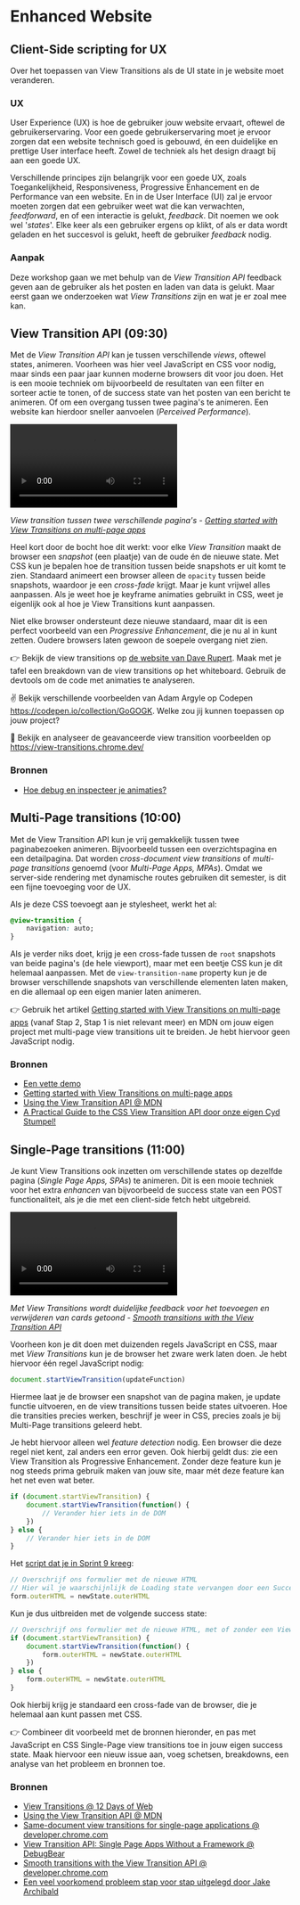 # Enhanced Website

## Client-Side scripting for UX

Over het toepassen van View Transitions als de UI state in je website moet veranderen.

### UX

User Experience (UX) is hoe de gebruiker jouw website ervaart, oftewel de gebruikerservaring. Voor een goede gebruikerservaring moet je ervoor zorgen dat een website technisch goed is gebouwd, én een duidelijke en prettige User interface heeft. Zowel de techniek als het design draagt bij aan een goede UX.

Verschillende principes zijn belangrijk voor een goede UX, zoals Toegankelijkheid, Responsiveness, Progressive Enhancement en de Performance van een website. En in de User Interface (UI) zal je ervoor moeten zorgen dat een gebruiker weet wat die kan verwachten, _feedforward_, en of een interactie is gelukt, _feedback_. Dit noemen we ook wel '_states_'. Elke keer als een gebruiker ergens op klikt, of als er data wordt geladen en het succesvol is gelukt, heeft de gebruiker _feedback_ nodig.

### Aanpak

Deze workshop gaan we met behulp van de _View Transition API_ feedback geven aan de gebruiker als het posten en laden van data is gelukt. Maar eerst gaan we onderzoeken wat _View Transitions_ zijn en wat je er zoal mee kan.

## View Transition API (09:30)

Met de _View Transition API_ kan je tussen verschillende _views_, oftewel states, animeren. Voorheen was hier veel JavaScript en CSS voor nodig, maar sinds een paar jaar kunnen moderne browsers dit voor jou doen.
Het is een mooie techniek om bijvoorbeeld de resultaten van een filter en sorteer actie te tonen, of de success state van het posten van een bericht te animeren. Of om een overgang tussen twee pagina's te animeren. Een website kan hierdoor sneller aanvoelen (_Perceived Performance_).

<video src="https://github.com/user-attachments/assets/e57ac40e-df8a-4c4a-9c63-84bb47076136" controls></video>

*View transition tussen twee verschillende pagina's - [Getting started with View Transitions on multi-page apps](https://daverupert.com/2023/05/getting-started-view-transitions/)*

Heel kort door de bocht hoe dit werkt: voor elke _View Transition_ maakt de browser een _snapshot_ (een plaatje) van de oude én de nieuwe state. Met CSS kun je bepalen hoe de transition tussen beide snapshots er uit komt te zien. Standaard animeert een browser alleen de `opacity` tussen beide snapshots, waardoor je een _cross-fade_ krijgt. Maar je kunt vrijwel alles aanpassen. Als je weet hoe je keyframe animaties gebruikt in CSS, weet je eigenlijk ook al hoe je View Transitions kunt aanpassen.

Niet elke browser ondersteunt deze nieuwe standaard, maar dit is een perfect voorbeeld van een _Progressive Enhancement_, die je nu al in kunt zetten. Oudere browsers laten gewoon de soepele overgang niet zien.

👉 Bekijk de view transitions op [de website van Dave Rupert](https://daverupert.com/). Maak met je tafel een breakdown van de view transitions op het whiteboard. Gebruik de devtools om de code met animaties te analyseren. 

✌️ Bekijk verschillende voorbeelden van Adam Argyle op Codepen https://codepen.io/collection/GoGOGK. Welke zou jij kunnen toepassen op jouw project?

💪 Bekijk en analyseer de geavanceerde view transition voorbeelden op https://view-transitions.chrome.dev/

### Bronnen

- [Hoe debug en inspecteer je animaties?](https://developer.chrome.com/docs/devtools/css/animations/)


## Multi-Page transitions (10:00)

Met de View Transition API kun je vrij gemakkelijk tussen twee paginabezoeken animeren. Bijvoorbeeld tussen een overzichtspagina en een detailpagina. Dat worden *cross-document view transitions* of *multi-page transitions* genoemd (voor _Multi-Page Apps, MPAs_). Omdat we server-side rendering met dynamische routes gebruiken dit semester, is dit een fijne toevoeging voor de UX.

Als je deze CSS toevoegt aan je stylesheet, werkt het al:

```css
@view-transition {
    navigation: auto;
}
```

Als je verder niks doet, krijg je een cross-fade tussen de `root` snapshots van beide pagina's (de hele viewport), maar met een beetje CSS kun je dit helemaal aanpassen. Met de `view-transition-name` property kun je de browser verschillende snapshots van verschillende elementen laten maken, en die allemaal op een eigen manier laten animeren.

👉 Gebruik het artikel [Getting started with View Transitions on multi-page apps](https://daverupert.com/2023/05/getting-started-view-transitions/) (vanaf Stap 2, Stap 1 is niet relevant meer) en MDN om jouw eigen project met multi-page view transitions uit te breiden. Je hebt hiervoor geen JavaScript nodig.


### Bronnen

- [Een vette demo](https://live-transitions.pages.dev/)
- [Getting started with View Transitions on multi-page apps](https://daverupert.com/2023/05/getting-started-view-transitions/)
- [Using the View Transition API @ MDN](https://developer.mozilla.org/en-US/docs/Web/API/View_Transition_API/Using)
- [A Practical Guide to the CSS View Transition API door onze eigen Cyd Stumpel!](https://cydstumpel.nl/a-practical-guide-to-the-css-view-transition-api/)


## Single-Page transitions (11:00)

Je kunt View Transitions ook inzetten om verschillende states op dezelfde pagina (_Single Page Apps, SPAs_) te animeren. Dit is een mooie techniek voor het extra _enhancen_ van bijvoorbeeld de success state van een POST functionaliteit, als je die met een client-side fetch hebt uitgebreid.

<video src="https://github.com/user-attachments/assets/494cb940-dc89-4e53-afcd-8c0ecd54b7f5" controls></video>

*Met View Transitions wordt duidelijke feedback voor het toevoegen en verwijderen van cards getoond - <a href="https://developer.chrome.com/docs/web-platform/view-transitions/">Smooth transitions with the View Transition API</a>*

Voorheen kon je dit doen met duizenden regels JavaScript en CSS, maar met _View Transitions_ kun je de browser het zware werk laten doen. Je hebt hiervoor één regel JavaScript nodig:

```js
document.startViewTransition(updateFunction)
```

Hiermee laat je de browser een snapshot van de pagina maken, je update functie uitvoeren, en de view transitions tussen beide states uitvoeren. Hoe die transities precies werken, beschrijf je weer in CSS, precies zoals je bij Multi-Page transitions geleerd hebt.

Je hebt hiervoor alleen wel _feature detection_ nodig. Een browser die deze regel niet kent, zal anders een error geven. Ook hierbij geldt dus: zie een View Transition als Progressive Enhancement. Zonder deze feature kun je nog steeds prima gebruik maken van jouw site, maar mét deze feature kan het net even wat beter.

```js
if (document.startViewTransition) {
    document.startViewTransition(function() {
        // Verander hier iets in de DOM
    })
} else {
    // Verander hier iets in de DOM
}
```

Het [script dat je in Sprint 9 kreeg](https://github.com/fdnd-task/the-web-is-for-everyone-interactive-functionality/blob/main/docs/client-side-fetch.md#client-side-fetch):

```js
// Overschrijf ons formulier met de nieuwe HTML
// Hier wil je waarschijnlijk de Loading state vervangen door een Success state
form.outerHTML = newState.outerHTML
```

Kun je dus uitbreiden met de volgende success state:

```js
// Overschrijf ons formulier met de nieuwe HTML, met of zonder een View Transition, afhankelijk van de browser
if (document.startViewTransition) {
    document.startViewTransition(function() {
        form.outerHTML = newState.outerHTML
    })
} else {
    form.outerHTML = newState.outerHTML
}
```

Ook hierbij krijg je standaard een cross-fade van de browser, die je helemaal aan kunt passen met CSS.

👉 Combineer dit voorbeeld met de bronnen hieronder, en pas met JavaScript en CSS Single-Page view transitions toe in jouw eigen success state. Maak hiervoor een nieuw issue aan, voeg schetsen, breakdowns, een analyse van het probleem en bronnen toe.


### Bronnen

- [View Transitions @ 12 Days of Web](https://12daysofweb.dev/2023/view-transitions/)
- [Using the View Transition API @ MDN](https://developer.mozilla.org/en-US/docs/Web/API/View_Transition_API/Using)
- [Same-document view transitions for single-page applications @ developer.chrome.com](https://developer.chrome.com/docs/web-platform/view-transitions/same-document)
- [View Transition API: Single Page Apps Without a Framework @ DebugBear](https://www.debugbear.com/blog/view-transitions-spa-without-framework)
- [Smooth transitions with the View Transition API @ developer.chrome.com](https://developer.chrome.com/docs/web-platform/view-transitions/)
- [Een veel voorkomend probleem stap voor stap uitgelegd door Jake Archibald](https://jakearchibald.com/2024/view-transitions-handling-aspect-ratio-changes/)
